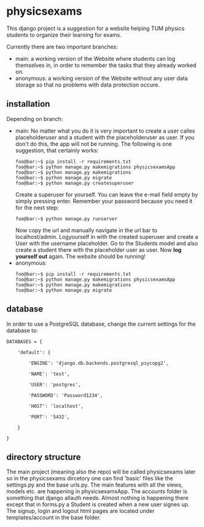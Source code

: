 # physicsexams
This django project is a suggestion for a website helping TUM physics students to organize their learning for exams. 

Currently there are two important branches: 
- main:  a working version of the Website where students can log themselves in, in order to remember the tasks that they already worked on.
- anonymous: a working version of the Website without any user data storage so that no problems with data protection occure.

## installation
Depending on branch:
- main:
    No matter what you do it is very important to create a user calles placeholderuser and a student
    with the placeholderuser as user. If you don't do this, the app will not be running. The following is one suggestion, that certainly works:
    ```console
    foo@bar:~$ pip install -r requirements.txt
    foo@bar:~$ python manage.py makemigrations physicsexamsApp
    foo@bar:~$ python manage.py makemigrations
    foo@bar:~$ python manage.py migrate
    foo@bar:~$ python manage.py createsuperuser
    ```
    Create a superuser for yourself. You can leave the e-mail field empty by simply pressing enter. 
    Remember your password because you need it for the next step:
    ```console
    foo@bar:~$ python manage.py runserver
    ```
    Now copy the url and manually navigate in the url bar to localhost/admin.
    Logyourself in with the created superuser and create a User with the username placeholder.
    Go to the Students model and also create a student there with the placeholder user as user.
    Now **log yourself out** again. The website should be running!
- anonymous:
    ```console
    foo@bar:~$ pip install -r requirements.txt
    foo@bar:~$ python manage.py makemigrations physicsexamsApp
    foo@bar:~$ python manage.py makemigrations
    foo@bar:~$ python manage.py migrate
    ```


## database
In order to use a PostgreSQL database, change the current settings for the database to:
```
DATABASES = {
 
    'default': {
 
        'ENGINE': 'django.db.backends.postgresql_psycopg2',
 
        'NAME': 'test',
 
        'USER': 'postgres',
 
        'PASSWORD': 'Password1234',
 
        'HOST': 'localhost',
 
        'PORT': '5432',
 
    }
 
}
```

## directory structure
The main project (meaning also the repo) will be called physicsexams later so in the physicsexams dircetory one can find 'basic' files like the settings.py and the base urls.py. The main features with all the views, models etc. are happening in physicsexamsApp. The accounts folder is something that django allauth needs. Almost nothing is happening there except that in forms.py a Student is created when a new user signes up. The signup, login and logout html pages are located under templates/account in the base folder.
